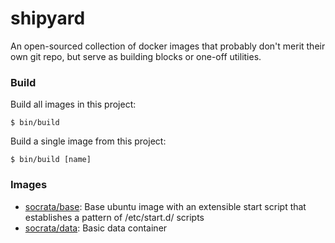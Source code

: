 shipyard
========

An open-sourced collection of docker images that probably don't merit their own git repo, but serve as building blocks or one-off utilities.

### Build

Build all images in this project:

    $ bin/build

Build a single image from this project:

    $ bin/build [name]

### Images

- [socrata/base](base): Base ubuntu image with an extensible start script that establishes a pattern of /etc/start.d/ scripts
- [socrata/data](data): Basic data container

